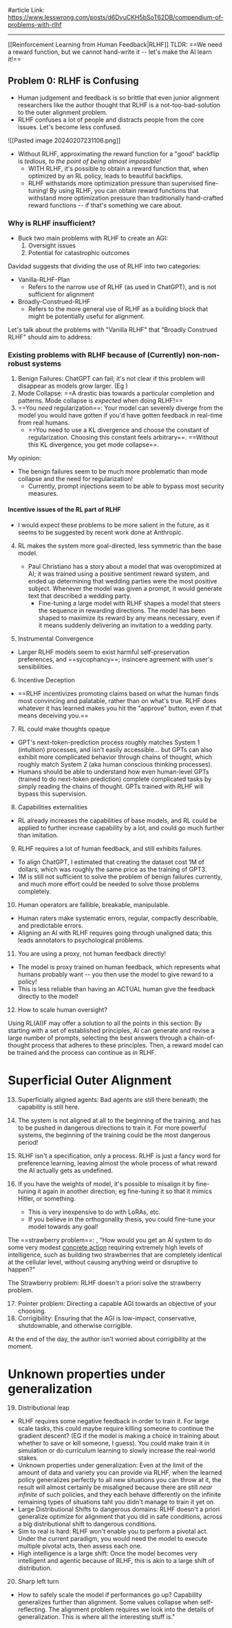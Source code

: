 #article 
Link: https://www.lesswrong.com/posts/d6DvuCKH5bSoT62DB/compendium-of-problems-with-rlhf

-----------

[[Reinforcement Learning from Human Feedback|RLHF]] TLDR: ==We need a reward function, but we cannot hand-write it -- let's make the AI learn it!==

## Problem 0: RLHF is Confusing
- Human judgement and feedback is so brittle that even junior alignment researchers like the author thought that RLHF is a not-too-bad-solution to the outer alignment problem.
- RLHF confuses a lot of people and distracts people from the core issues. Let's become less confused.

![[Pasted image 20240207231106.png]]

- Without RLHF, approximating the reward function for a "good" backflip is *tedious, to the point of being almost impossible!*
	- WITH RLHF, it's possible to obtain a reward function that, when optimized by an RL policy, leads to beautiful backflips.
	- RLHF withstands more optimization pressure than supervised fine-tuning! By using RLHF, you can obtain reward functions that withstand more optimization pressure than traditionally hand-crafted reward functions -- if that's something we care about.


### Why is RLHF insufficient?
- Buck two main problems with RLHF to create an AGI:
	1. Oversight issues
	2. Potential for catastrophic outcomes

Davidad suggests that dividing the use of RLHF into two categories:
- Vanilla-RLHF-Plan
	- Refers to the narrow use of RLHF (as used in ChatGPT), and is not sufficient for alignment
- Broadly-Construed-RLHF
	- Refers to the more general use of RLHF as a building block that might be potentially useful for alignment. 

Let's talk about the problems with "Vanilla RLHF" that "Broadly Construed RLHF" should aim to address:

### Existing problems with RLHF because of (Currently) non-non-robust systems

1. Benign Failures: ChatGPT can fail; it's not clear if this problem will disappear as models grow larger. (Eg )
2. Mode Collapse: ==A drastic bias towards a particular completion and patterns. Mode collapse is *expected* when doing RLHF!==
3. ==You *need* regularization==: Your model can severely diverge from the model you would have gotten if you'd have gotten feedback in real-time from real humans. 
	- ==You need to use a KL divergence and choose the constant of regularization. Choosing this constant feels arbitrary==. ==Without this KL divergence, you get mode collapse==.


My opinion:
- The benign failures seem to be much more problematic than mode collapse and the need for regularization!
	- Currently, prompt injections seem to be able to bypass most security measures.


#### Incentive issues of the RL part of RLHF
- I would expect these problems to be more salient in the future, as it seems to be suggested by recent work done at Anthropic.

4. RL makes the system more goal-directed, less symmetric than the base model.
	- Paul Christiano has a story about a model that was overoptimized at AI; it was trained using a positive sentiment reward system, and ended up determining that wedding parties were the most positive subject. Whenever the model was given a prompt, it would generate text that described a wedding party. 
		- Fine-tuning a large model with RLHF shapes a model that steers the sequence in rewarding directions. The model has been shaped to maximize its reward by any means necessary, even if it means suddenly delivering an invitation to a wedding party.


5. Instrumental Convergence
- Larger RLHF models seem to exist harmful self-preservation preferences, and ==sycophancy==; insincere agreement with user's sensibilities.

6. Incentive Deception
- ==RLHF incentivizes promoting claims based on what the human finds most convincing and palatable, rather than on what's true. RLHF does whatever it has learned makes you hit the "approve" button, even if that means deceiving you.==

7. RL could make thoughts opaque
- GPT's next-token-prediction process roughly matches System 1 (intuition) processes, and isn't easily accessible... but GPTs can also exhibit more complicated behavior through chains of thought, which roughly match System 2 (aka human conscious thinking processes).
- Humans should be able to understand how even human-level GPTs (trained to do next-token prediction) complete complicated tasks by simply reading the chains of thought. GPTs trained with RLHF will bypass this supervision.

8. Capabilities externalities
- RL already increases the capabilities of base models, and RL could be applied to further increase capability by a lot, and could go much further than imitation. 

9. RLHF requires a lot of human feedback, and still exhibits failures.
- To align ChatGPT, I estimated that creating the dataset cost 1M of dollars, which was roughly the same price as the training of GPT3.
- 1M is still not sufficient to solve the problem of benign failures currently, and much more effort could be needed to solve those problems completely.

10. Human operators are fallible, breakable, manipulable.
- Human raters make systematic errors, regular, compactly describable, and predictable errors.
- Aligning an AI with RLHF requires going through unaligned data; this leads annotators to psychological problems.

11. You are using a proxy, not human feedback directly!
- The model is proxy trained on human feedback, which represents what humans probably want -- you then use the model to give reward to a policy! 
- This is less reliable than having an ACTUAL human give the feedback directly to the model!

12. How to scale human oversight?


Using RL(AI)F may offer a solution to all the points in this section: By starting with a set of established principles, AI can generate and revise a large number of prompts, selecting the best answers through a chain-of-thought process that adheres to these principles. Then, a reward model can be trained and the process can continue as in RLHF.


# Superficial Outer Alignment

13. Superficially aligned agents: Bad agents are still there beneath; the capability is still here.

14. The system is not aligned at all to the beginning of the training, and has to be pushed in dangerous directions to train it. For more powerful systems, the beginning of the training could be the most dangerous period!

15. RLHF isn't a specification, only a process. RLHF is just a fancy word for preference learning, leaving almost the whole process of what reward the AI actually gets as undefined.

15. If you have the weights of model, it's possible to misalign it by fine-tuning it again in another direction; eg fine-tuning it so that it mimics Hitler, or something.
	- This is very inexpensive to do with LoRAs, etc. 
	- If you believe in the orthogonality thesis, you could fine-tune your model towards any goal!

The ==strawberry problem==: , "How would you get an AI system to do some very modest [concrete action](https://arbital.com/p/task_goal/) requiring extremely high levels of intelligence, such as building two strawberries that are completely identical at the cellular level, without causing anything weird or disruptive to happen?"

The Strawberry problem: RLHF doesn't a priori solve the strawberry problem.

17. Pointer problem: Directing a capable AGI towards an objective of your choosing.
18. Corrigibility: Ensuring that the AGI is low-impact, conservative, shutdownable, and otherwise corrigible.

At the end of the day, the author isn't worried about corrigibility at the moment. 


# Unknown properties under generalization

19. Distributional leap
- RLHF requires some negative feedback in order to train it. For large scale tasks, this could maybe require killing someone to continue the gradient descent? (EG if the model is making a choice in training about whether to save or kill someone, I guess). You could make train it in simulation or do curriculum learning to slowly increase the real-world stakes.
- Unknown properties under generalization: Even at the limit of the amount of data and variety you can provide via RLHF, when the learned policy generalizes perfectly to all new situations you can throw at it, the result will almost certainly be misaligned because there are still *near infinite* of such policies, and they each behave differently on the infinite remaining types of situations taht you didn't manage to train it yet on.
- Large Distributional Shifts to dangerous domains: RLHF doesn't a priori generalize optimize for alignment that you did in safe conditions, across a big distributional shift to dangerous conditions.
- Sim to real is hard: RLHF won't enable you to perform a pivotal act. Under the current paradigm, you would need the model to execute multiple pivotal acts, then assess each one. 
- High intelligence is a large shift: Once the model becomes very intelligent and agentic because of RLHF, this is akin to a large shift of distribution.


20. Sharp left turn
- How to safely scale the model if performances go up? Capability generalizes further than alignment. Some values collapse when self-reflecting. The alignment problem requires we look into the details of generalization. This is where all the interesting stuff is."










